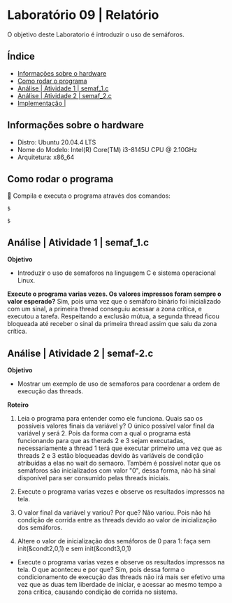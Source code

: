 # Laboratório 09 | Relatório
O objetivo deste Laboratorio é introduzir o uso de semáforos.

## Índice
* [Informações sobre o hardware](#informações-sobre-o-hardware)
* [Como rodar o programa](#como-rodar-o-programa)
* [Análise | Atividade 1 | semaf_1.c](#análise--atividade-1--sem_1.c)
* [Análise | Atividade 2 | semaf_2.c](#análise--atividade-2--semaf-2c)
* [Implementação | ](#)

## Informações sobre o hardware
- Distro: Ubuntu 20.04.4 LTS
- Nome do Modelo: Intel(R) Core(TM) i3-8145U CPU @ 2.10GHz
- Arquitetura: x86_64

## Como rodar o programa
:thinking: Compila e executa o programa através dos comandos:
```
$ 
```
```
$ 
```

## Análise | Atividade 1 | semaf_1.c

**Objetivo** 
- Introduzir o uso de semaforos na linguagem C e sistema operacional Linux.

**Execute o programa varias vezes. Os valores impressos foram sempre o valor esperado?**
Sim, pois uma vez que o semáforo binário foi inicializado com um sinal, a primeira thread conseguiu acessar a zona crítica, e executou a tarefa. Respeitando a exclusão mútua, a segunda thread ficou bloqueada até receber o sinal da primeira thread assim que saiu da zona crítica.


## Análise | Atividade 2 | semaf-2.c

**Objetivo** 
- Mostrar um exemplo de uso de semaforos para coordenar a ordem de execução das threads.

**Roteiro**
1. Leia o programa para entender como ele funciona. Quais sao os possíveis valores finais da variável y?
O único possível valor final da variável y será 2. Pois da forma com a qual o programa está funcionando para que as therads 2 e 3 sejam executadas, necessariamente a thread 1 terá que executar primeiro uma vez que as threads 2 e 3 estão bloqueadas devido às variáveis de condição atribuídas a elas no wait do semaoro. Também é possível notar que os semáforos são inicializados com valor "0", dessa forma, não há sinal disponível para ser consumido pelas threads iniciais.

2. Execute o programa varias vezes e observe os resultados impressos na tela.

3. O valor final da variável y variou? Por que?
Não variou. Pois não há condição de corrida entre as threads devido ao valor de inicialização dos semáforos.

4. Altere o valor de inicialização dos semáforos de 0 para 1: faça sem init(&condt2,0,1) e sem init(&condt3,0,1)

- Execute o programa varias vezes e observe os resultados impressos na tela. O que aconteceu e por que? 
Sim, pois dessa forma o condicionamento de execução das threads não irá mais ser efetivo uma vez que as duas tem liberdade de iniciar, e acessar ao mesmo tempo a zona crítica, causando condição de corrida no sistema.